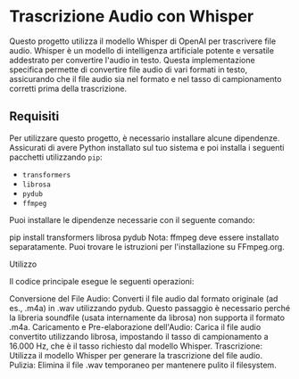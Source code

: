 # Trascrizione Audio con Whisper

Questo progetto utilizza il modello Whisper di OpenAI per trascrivere file audio. Whisper è un modello di intelligenza artificiale potente e versatile addestrato per convertire l'audio in testo. Questa implementazione specifica permette di convertire file audio di vari formati in testo, assicurando che il file audio sia nel formato e nel tasso di campionamento corretti prima della trascrizione.

## Requisiti

Per utilizzare questo progetto, è necessario installare alcune dipendenze. Assicurati di avere Python installato sul tuo sistema e poi installa i seguenti pacchetti utilizzando `pip`:

- `transformers`
- `librosa`
- `pydub`
- `ffmpeg`

Puoi installare le dipendenze necessarie con il seguente comando:

pip install transformers librosa pydub
Nota: ffmpeg deve essere installato separatamente. Puoi trovare le istruzioni per l'installazione su FFmpeg.org.

Utilizzo

Il codice principale esegue le seguenti operazioni:

Conversione del File Audio: Converti il file audio dal formato originale (ad es., .m4a) in .wav utilizzando pydub. Questo passaggio è necessario perché la libreria soundfile (usata internamente da librosa) non supporta il formato .m4a.
Caricamento e Pre-elaborazione dell'Audio: Carica il file audio convertito utilizzando librosa, impostando il tasso di campionamento a 16.000 Hz, che è il tasso richiesto dal modello Whisper.
Trascrizione: Utilizza il modello Whisper per generare la trascrizione del file audio.
Pulizia: Elimina il file .wav temporaneo per mantenere pulito il filesystem.
